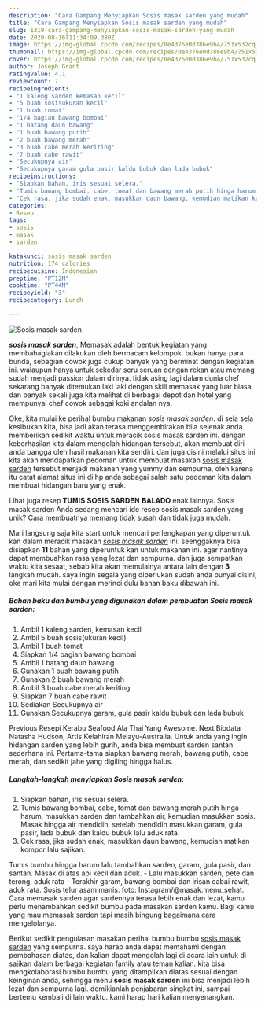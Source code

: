 ```yaml
---
description: "Cara Gampang Menyiapkan Sosis masak sarden yang mudah"
title: "Cara Gampang Menyiapkan Sosis masak sarden yang mudah"
slug: 1319-cara-gampang-menyiapkan-sosis-masak-sarden-yang-mudah
date: 2020-08-16T11:34:09.380Z
image: https://img-global.cpcdn.com/recipes/0e4376e0d386e9b4/751x532cq70/sosis-masak-sarden-foto-resep-utama.jpg
thumbnail: https://img-global.cpcdn.com/recipes/0e4376e0d386e9b4/751x532cq70/sosis-masak-sarden-foto-resep-utama.jpg
cover: https://img-global.cpcdn.com/recipes/0e4376e0d386e9b4/751x532cq70/sosis-masak-sarden-foto-resep-utama.jpg
author: Joseph Grant
ratingvalue: 4.1
reviewcount: 7
recipeingredient:
- "1 kaleng sarden kemasan kecil"
- "5 buah sosisukuran kecil"
- "1 buah tomat"
- "1/4 bagian bawang bombai"
- "1 batang daun bawang"
- "1 buah bawang putih"
- "2 buah bawang merah"
- "3 buah cabe merah keriting"
- "7 buah cabe rawit"
- "Secukupnya air"
- "Secukupnya garam gula pasir kaldu bubuk dan lada bubuk"
recipeinstructions:
- "Siapkan bahan, iris sesuai selera."
- "Tumis bawang bombai, cabe, tomat dan bawang merah putih hinga harum, masukkan sarden dan tambahkan air, kemudian masukkan sosis. Masak hingga air mendidih, setelah mendidih masukkan garam, gula pasir, lada bubuk dan kaldu bubuk lalu aduk rata."
- "Cek rasa, jika sudah enak, masukkan daun bawang, kemudian matikan kompor lalu sajikan."
categories:
- Resep
tags:
- sosis
- masak
- sarden

katakunci: sosis masak sarden 
nutrition: 174 calories
recipecuisine: Indonesian
preptime: "PT12M"
cooktime: "PT44M"
recipeyield: "3"
recipecategory: Lunch

---
```



![Sosis masak sarden](https://img-global.cpcdn.com/recipes/0e4376e0d386e9b4/751x532cq70/sosis-masak-sarden-foto-resep-utama.jpg)

<b><i>sosis masak sarden</i></b>, Memasak adalah bentuk kegiatan yang membahagiakan dilakukan oleh bermacam kelompok. bukan hanya para bunda, sebagian cowok juga cukup banyak yang berminat dengan kegiatan ini. walaupun hanya untuk sekedar seru seruan dengan rekan atau memang sudah menjadi passion dalam dirinya. tidak asing lagi dalam dunia chef sekarang banyak ditemukan laki laki dengan skill memasak yang luar biasa, dan banyak sekali juga kita melihat di berbagai depot dan hotel yang mempunyai chef cowok sebagai koki andalan nya.

Oke, kita mulai ke perihal bumbu makanan <i>sosis masak sarden</i>. di sela sela kesibukan kita, bisa jadi akan terasa menggembirakan bila sejenak anda memberikan sedikit waktu untuk meracik sosis masak sarden ini. dengan keberhasilan kita dalam mengolah hidangan tersebut, akan membuat diri anda bangga oleh hasil makanan kita sendiri. dan juga disini melalui situs ini kita akan mendapatkan pedoman untuk membuat masakan <u>sosis masak sarden</u> tersebut menjadi makanan yang yummy dan sempurna, oleh karena itu catat alamat situs ini di hp anda sebagai salah satu pedoman kita dalam membuat hidangan baru yang enak.

Lihat juga resep 𝐓𝐔𝐌𝐈𝐒 𝐒𝐎𝐒𝐈𝐒 𝐒𝐀𝐑𝐃𝐄𝐍 𝐁𝐀𝐋𝐀𝐃𝐎 enak lainnya. Sosis masak sarden Anda sedang mencari ide resep sosis masak sarden yang unik? Cara membuatnya memang tidak susah dan tidak juga mudah.


Mari langsung saja kita start untuk mencari perlengkapan yang diperuntuk kan dalam meracik masakan <u><i>sosis masak sarden</i></u> ini. seenggaknya bisa disiapkan <b>11</b> bahan yang diperuntuk kan untuk makanan ini. agar nantinya dapat membuahkan rasa yang lezat dan sempurna. dan juga sempatkan waktu kita sesaat, sebab kita akan memulainya antara lain dengan <b>3</b> langkah mudah. saya ingin segala yang diperlukan sudah anda punyai disini, oke mari kita mulai dengan merinci dulu bahan baku dibawah ini.

<!--inarticleads1-->

##### Bahan baku dan bumbu yang digunakan dalam pembuatan Sosis masak sarden:

1. Ambil 1 kaleng sarden, kemasan kecil
1. Ambil 5 buah sosis(ukuran kecil)
1. Ambil 1 buah tomat
1. Siapkan 1/4 bagian bawang bombai
1. Ambil 1 batang daun bawang
1. Gunakan 1 buah bawang putih
1. Gunakan 2 buah bawang merah
1. Ambil 3 buah cabe merah keriting
1. Siapkan 7 buah cabe rawit
1. Sediakan Secukupnya air
1. Gunakan Secukupnya garam, gula pasir kaldu bubuk dan lada bubuk


Previous Resepi Kerabu Seafood Ala Thai Yang Awesome. Next Biodata Natasha Hudson, Artis Kelahiran Melayu-Australia. Untuk anda yang ingin hidangan sarden yang lebih gurih, anda bisa membuat sarden santan sederhana ini. Pertama-tama siapkan bawang merah, bawang putih, cabe merah, dan sedikit jahe yang digiling hingga halus. 

<!--inarticleads2-->

##### Langkah-langkah menyiapkan Sosis masak sarden:

1. Siapkan bahan, iris sesuai selera.
1. Tumis bawang bombai, cabe, tomat dan bawang merah putih hinga harum, masukkan sarden dan tambahkan air, kemudian masukkan sosis. Masak hingga air mendidih, setelah mendidih masukkan garam, gula pasir, lada bubuk dan kaldu bubuk lalu aduk rata.
1. Cek rasa, jika sudah enak, masukkan daun bawang, kemudian matikan kompor lalu sajikan.


Tumis bumbu hingga harum lalu tambahkan sarden, garam, gula pasir, dan santan. Masak di atas api kecil dan aduk. - Lalu masukkan sarden, pete dan terong, aduk rata - Terakhir garam, bawang bombai dan irisan cabai rawit, aduk rata. Sosis telur asam manis. foto: Instagram/@masak.menu_sehat. Cara memasak sarden agar sardennya terasa lebih enak dan lezat, kamu perlu menambahkan sedikit bumbu pada masakan sarden kamu. Bagi kamu yang mau memasak sarden tapi masih bingung bagaimana cara mengelolanya. 

Berikut sedikit pengulasan masakan perihal bumbu bumbu <u>sosis masak sarden</u> yang sempurna. saya harap anda dapat memahami dengan pembahasan diatas, dan kalian dapat mengolah lagi di acara lain untuk di sajikan dalam berbagai kegiatan family atau teman kalian. kita bisa mengkolaborasi bumbu bumbu yang ditampilkan diatas sesuai dengan keinginan anda, sehingga menu <b>sosis masak sarden</b> ini bisa menjadi lebih lezat dan sempurna lagi. demikianlah penjabaran singkat ini, sampai bertemu kembali di lain waktu. kami harap hari kalian menyenangkan.
